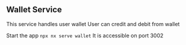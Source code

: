 ## Wallet Service

This service handles user wallet
User can credit and debit from wallet

Start the app `npx nx serve wallet`
It is accessible on port 3002